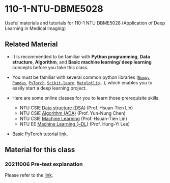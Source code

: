 # 110-1-NTU-DBME5028
Useful materials and tutorials for 110-1 NTU DBME5028 (Application of Deep Learning in Medical Imaging)

## Related Material
- It is recommended to be familiar with **Python programming**, **Data structure**, **Algorithm**, and **Basic machine learning/ deep learning** concepts before you take this class.
- You must be familiar with several common python libraries ([`Numpy`](https://numpy.org/), [`Pandas`](https://pandas.pydata.org/), [`PyTorch`](https://pytorch.org/), [`Scikit-learn`](https://scikit-learn.org/stable/), [`Matplotlib`](https://matplotlib.org/)...), which enables you to easily start a deep learning project.
- Here are some online classes for you to learn those prerequisite skills.
    - NTU CSIE [Data structure (DSA)](https://www.youtube.com/playlist?list=PLXVfgk9fNX2Kda9rttSvGROCtRQ3Sb8bA) (Prof. Hsuan-Tien Lin)
    - NTU CSIE [Algorithm (ADA)](https://www.csie.ntu.edu.tw/~yvchen/f107-ada/) (Prof. Yun-Nung Chen)
    - NTU CSIE [Machine Learning](https://www.youtube.com/playlist?list=PLXVfgk9fNX2L9tQhO-Tqk58TzC6mTJ7OV) (Prof. Hsuan-Tien Lin)
    - NTU EE [Machine Learning (~DL)](http://speech.ee.ntu.edu.tw/~hylee/ml/2021-spring.html) (Prof. Hung-Yi Lee)

- Basic PyTorch tutorial [link](https://www.youtube.com/watch?v=8DaeP2vSu90).
## Material for this class
### 20211006 Pre-test explanation
Please refer to the [link](/python-ability-test).